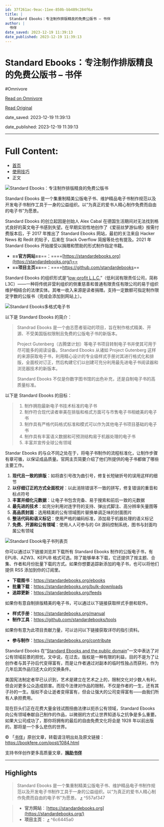 ```yaml
---
id: 37f261ac-9eac-11ee-850b-bb489c284f6a
title: |
  Standard Ebooks：专注制作排版精良的免费公版书 – 书伴
author: |
  书伴
date_saved: 2023-12-19 11:39:13
date_published: 2023-12-19 11:39:13
---
```


# Standard Ebooks：专注制作排版精良的免费公版书 – 书伴
#Omnivore

[Read on Omnivore](https://omnivore.app/me/standard-ebooks-18c83bdc11b)

[Read Original](https://bookfere.com/post/1084.html)

date_saved: 2023-12-19 11:39:13

date_published: 2023-12-19 11:39:13

--- 

# Full Content: 

* [首页](https://bookfere.com/)
* [使用技巧](https://bookfere.com/category/skills)
* 正文

![Standard Ebooks：专注制作排版精良的免费公版书](https://proxy-prod.omnivore-image-cache.app/780x0,swvPFV62_e4z-45Q8w8CToWYiFCC6CCYyKNLzoNVaB-0/https://bookfere.com/wp-content/uploads/2023/12/standard-ebooks.jpg)

Standard Ebooks 是一个集重制精美公版电子书、维护精品电子书制作规范以及开发电子书制作工具于一身的公益组织。以“为真正的爱书人精心制作免费而自由的电子书”为愿景。

Standard Ebooks 的创立起因是创始人 Alex Cabal 在德国生活期间对无法找到格式良好的英文电子书感到失望。在早期实验性地创作了《爱丽丝梦游仙境》按需付费版本后，于 2017 年推出了 Standard Ebooks 网站，最初的关注来自 Hacker News 和 Redit 的帖子，后来在 Stack Overflow 简报等处也有提及。2021 年 Standard Ebooks 开始接受以捐赠和赞助的形式制作指定书籍。

* **==官方网站==**==：====[https://standardebooks.org](https://standardebooks.org/)==
* **==项目主页==**==：====<https://github.com/standardebooks>==

Standard Ebooks 的组织形式是“[low-profit L.L.C.](https://en.wikipedia.org/wiki/Low-profit%5Flimited%5Fliability%5Fcompany)”（低利润有限责任公司，简称 L3C）——一种将传统非营利组织的侧重慈善和普通有限责任有限公司的易于组织维护相结合的法律实体。其唯一收入来源是读者捐赠。支持一定数额可指定制作限定字数的公版书（完成会添加到网站上）。

![Standard Ebooks多格式电子书](https://proxy-prod.omnivore-image-cache.app/780x320,s7GCJOjSJQDioZiTE73DjUcx0pRSAoDdVBkfMPj_ncs4/https://bookfere.com/wp-content/uploads/2023/12/standard-ebooks_1.jpg)

以下是 Standard Ebooks 的简介：

> Standrad Ebooks 是一个由志愿者驱动的项目，旨在制作格式精美、开源、不受美国版权限制且免费的公版电子书的新版本。
> 
> Project Gutenberg（古腾堡计划）等电子书项目转制电子书并使其可用于尽可能多的阅读设备。Standard Ebooks 从诸如 Project Gutenberg 这样的来源获取电子书，利用精心设计的专业级样式手册对其进行格式化和排版，全面校对订正，然后构建它们以创建可充分利用最先进电子书阅读器和浏览器技术的新版本。
> 
> Standard Ebooks 不仅是你数字图书馆的出色补充，还是自制电子书的高质量标准。

以下是 Standard Ebooks 的目标：

> 1. 制作拥抱最新电子书技术标准的电子书
> 2. 制作符合现代读者审美在排版和格式方面可与市售电子书相媲美的电子书
> 3. 制作具有严格代码格式标准和模式可以作为其他电子书项目基础的电子书
> 4. 制作具有丰富语义数据和可预测结构易于机器处理的电子书
> 5. 丰富并宣传全球公有领域

Standar Ebooks 的与众不同之处在于，将电子书制作的流程标准化，让制作步骤有章可循，以保证成品质量。官网主页简要介绍了他们所提供的电子书都做了哪些主要工作。

1. **现代且一致的排版**：如将直引号改为曲引号，修复长短破折号的误用这样的细节
2. **以仔细订正的方式全面校对**：以此消除错误不一致的拼写，修复错误的重音和标点符号
3. **丰富并细化元数据**：让电子书包含完备、易于搜索和前后一致的元数据
4. **最先进的技术**：如充分利用对连字符的支持、弹出式脚注、高分辨率矢量图等
5. **高品质封面**：选用精美的公有领域图片替换单调乏味的封面图片
6. **整洁代码和语义标记**：使用严格的编码标准，添加易于机器处理的语义标记
7. **免费、开源和公有领域**：使用人人可参与的 Git 源码控制系统，图书与封面均属公有领域

![Standard Ebook电子书列表页](https://proxy-prod.omnivore-image-cache.app/780x1067,s4bOThV7U_BQ7fQzLgO6XI3SxMbu6ZyVJtYq0KJaube4/https://bookfere.com/wp-content/uploads/2023/12/standard-ebooks_2.jpg)

你可以通过以下链接浏览并下载所有 Standard Ebooks 制作的公版电子书，有 EPUB、AZW3、KEPUB 格式可选。除了能够单本下载，它还提供了按主题、合集、作者和月份批量下载的方式。如果你想要追踪新添加的电子书，也可以将他们提供 RSS 添加到你的订阅里。

* **下载图书**：<https://standardebooks.org/ebooks>
* **批量下载**：<https://standardebooks.org/bulk-downloads>
* **追踪更新**：<https://standardebooks.org/feeds>

如果你有意自制排版精美的电子书，可以通过以下链接获取样式手册和软件。

* **样式手册**：<https://standardebooks.org/manual>
* **制作工具**：<https://github.com/standardebooks/tools>

如果你有意为此项目贡献力量，可以访问以下链接获取详尽的指引资料。

* **参与制作**：<https://standardebooks.org/contribute>

Standard Ebooks 在“[Standard Ebooks and the public domain](https://standardebooks.org/about/standard-ebooks-and-the-public-domain)”一文中表达了对公有领域前景的担忧。文中说，在过去，版权是一种有限的利益，目的不是为了让创作者与其子孙后代变得富有，而是让作者通过对副本的临时性独占而获利，作为几年后其作品归还大众的交换条件。

美国宪法制定者早已认识到，艺术是建立在艺术之上的，限制文化对少数人有利，但会对更多公众造成损害。而现今法律对作品的限制，不仅是作者的一生，还有其子孙的一生。版权不会让逝者变得富有，但会让强大的公司变得富有——由我们所有人承担费用。

现在巨头们正在花费大量金钱试图扭曲法律以扼杀公有领域，Standard Ebooks 向公有领域奉献自己制作的作品，以微弱的方式让世界知道与之抗争是多么重要。如果大公司成功了，那你将拥有的最后的自由免费文化将会是 1928 年以前出版的。那将是一个多么悲伤的世界。

© 「[书伴](https://bookfere.com/)」原创文章，转载请注明出处及原文链接：<https://bookfere.com/post/1084.html>

支持书伴创作更多高质量文章，**[捐助书伴](https://bookfere.com/donate "让金钱为有意义的事情出一分力！")**

---

## Highlights

> Standard Ebooks 是一个集重制精美公版电子书、维护精品电子书制作规范以及开发电子书制作工具于一身的公益组织。以“为真正的爱书人精心制作免费而自由的电子书”为愿景。 [⤴️](https://omnivore.app/me/standard-ebooks-18c83bdc11b#557af347-899f-42a9-8905-704bd34a8885)  ^557af347

> * **官方网站**：[https://standardebooks.org](https://standardebooks.org/)
> * **项目主页**： [⤴️](https://omnivore.app/me/standard-ebooks-18c83bdc11b#6c6445a0-63c7-4fc7-b7d0-6586f82b625e)  ^6c6445a0

